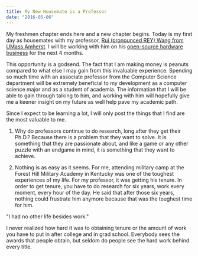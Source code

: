 ```yaml
---
title: My New Housemate is a Professor
date: "2016-05-06"
---
```


My freshmen chapter ends here and a new chapter begins. Today is my first day as housemates with my professor, [Rui (pronounced REY) Wang from UMass Amherst](https://people.cs.umass.edu/~ruiwang/). I will be working with him on his [open-source hardware business](https://rayshobby.net/wordpress/) for the next 4 months.

This opportunity is a godsend. The fact that I am making money is peanuts compared to what else I may gain from this invaluable experience. Spending so much time with an associate professor from the Computer Science department will be extremely beneficial to my development as a computer science major and as a student of academia. The information that I will be able to gain through talking to him, and working with him will hopefully give me a keener insight on my future as well help pave my academic path.

Since I expect to be learning a lot, I will only post the things that I find are the most valuable to me.

1.  Why do professors continue to do research, long after they get their Ph.D.? Because there is a problem that they want to solve. It is something that they are passionate about, and like a game or any other puzzle with an endgame in mind, it is something that they want to achieve.

2.  Nothing is as easy as it seems. For me, attending military camp at the Forest Hill Military Academy in Kentucky was one of the toughest experiences of my life. For my professor, it was getting his tenure. In order to get tenure, you have to do research for six years, work every moment, every hour of the day. He said that after those six years, nothing could frustrate him anymore because that was the toughest time for him.

"I had no other life besides work."

I never realized how hard it was to obtaining tenure or the amount of work you have to put in after college and in grad school. Everybody sees  the awards that people obtain, but seldom do people see the hard work behind every title.

